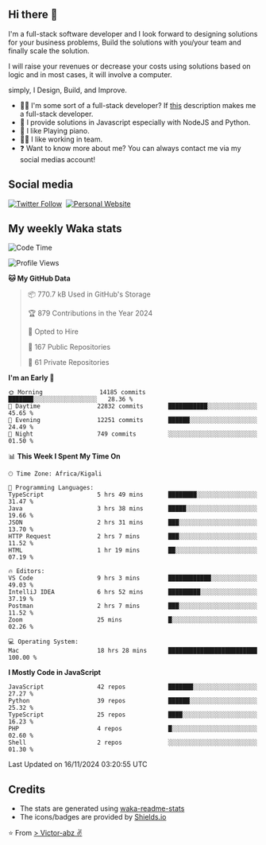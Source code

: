 ## Hi there 👋
I'm a full-stack software developer and I look forward to designing solutions for your business problems, Build the solutions with you/your team and finally scale the solution.

I will raise your revenues or decrease your costs using solutions based on logic and in most cases, it will involve a computer.

simply, I Design, Build, and Improve.

- 👨‍💻 I'm some sort of a full-stack developer? If [this](https://www.w3schools.com/whatis/whatis_fullstack.asp) description makes me a full-stack developer.
- 🌱 I provide solutions in Javascript especially with NodeJS and Python. 
- 🎹 I like Playing piano.
- 👯‍♀️ I like working in team.
- ❓ Want to know more about me? You can always contact me via my social medias account!

## Social media
[![Twitter Follow](https://img.shields.io/twitter/follow/vicky_abz?color=%231DA1F2&label=Twitter&style=for-the-badge&logo=twitter&logoColor=ffffff)](https://twitter.com/vicky_abz)
‎‎ [![Personal Website](https://img.shields.io/static/v1?label=visit&message=victor-abz.com&color=%235F021F&style=for-the-badge)](https://victor-abz.com/)

## My weekly Waka stats
<!--START_SECTION:waka-->
![Code Time](http://img.shields.io/badge/Code%20Time-836%20hrs%2048%20mins-blue)

![Profile Views](http://img.shields.io/badge/Profile%20Views-6-blue)

**🐱 My GitHub Data** 

> 📦 770.7 kB Used in GitHub's Storage 
 > 
> 🏆 879 Contributions in the Year 2024
 > 
> 💼 Opted to Hire
 > 
> 📜 167 Public Repositories 
 > 
> 🔑 61 Private Repositories 
 > 
**I'm an Early 🐤** 

```text
🌞 Morning                14185 commits       ███████░░░░░░░░░░░░░░░░░░   28.36 % 
🌆 Daytime                22832 commits       ███████████░░░░░░░░░░░░░░   45.65 % 
🌃 Evening                12251 commits       ██████░░░░░░░░░░░░░░░░░░░   24.49 % 
🌙 Night                  749 commits         ░░░░░░░░░░░░░░░░░░░░░░░░░   01.50 % 
```


📊 **This Week I Spent My Time On** 

```text
🕑︎ Time Zone: Africa/Kigali

💬 Programming Languages: 
TypeScript               5 hrs 49 mins       ████████░░░░░░░░░░░░░░░░░   31.47 % 
Java                     3 hrs 38 mins       █████░░░░░░░░░░░░░░░░░░░░   19.66 % 
JSON                     2 hrs 31 mins       ███░░░░░░░░░░░░░░░░░░░░░░   13.70 % 
HTTP Request             2 hrs 7 mins        ███░░░░░░░░░░░░░░░░░░░░░░   11.52 % 
HTML                     1 hr 19 mins        ██░░░░░░░░░░░░░░░░░░░░░░░   07.19 % 

🔥 Editors: 
VS Code                  9 hrs 3 mins        ████████████░░░░░░░░░░░░░   49.03 % 
IntelliJ IDEA            6 hrs 52 mins       █████████░░░░░░░░░░░░░░░░   37.19 % 
Postman                  2 hrs 7 mins        ███░░░░░░░░░░░░░░░░░░░░░░   11.52 % 
Zoom                     25 mins             █░░░░░░░░░░░░░░░░░░░░░░░░   02.26 % 

💻 Operating System: 
Mac                      18 hrs 28 mins      █████████████████████████   100.00 % 
```

**I Mostly Code in JavaScript** 

```text
JavaScript               42 repos            ███████░░░░░░░░░░░░░░░░░░   27.27 % 
Python                   39 repos            ██████░░░░░░░░░░░░░░░░░░░   25.32 % 
TypeScript               25 repos            ████░░░░░░░░░░░░░░░░░░░░░   16.23 % 
PHP                      4 repos             █░░░░░░░░░░░░░░░░░░░░░░░░   02.60 % 
Shell                    2 repos             ░░░░░░░░░░░░░░░░░░░░░░░░░   01.30 % 
```




 Last Updated on 16/11/2024 03:20:55 UTC
<!--END_SECTION:waka-->

## Credits
- The stats are generated using [waka-readme-stats](https://github.com/anmol098/waka-readme-stats)
- The icons/badges are provided by [Shields.io](https://shields.io/)

⭐️ From [> Victor-abz ✌](https://victor-abz.com/)
